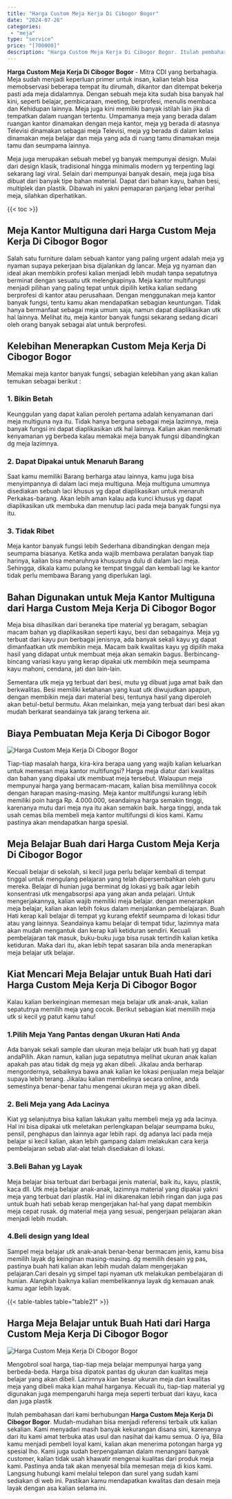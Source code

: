```yaml
---
title: "Harga Custom Meja Kerja Di Cibogor Bogor"
date: "2024-07-26"
categories:
 - "meja"
type: "service"
price: "[700000]"
description: "Harga Custom Meja Kerja Di Cibogor Bogor. Itulah pembahasan dari kami berhubungan **Harga Custom Meja Kerja Di Cibogor Bogor**. Mudah-mudahan bisa menjadi re..."
---
```


**Harga Custom Meja Kerja Di Cibogor Bogor** - Mitra CDI yang berbahagia. Meja sudah menjadi keperluan primer untuk insan, kalian telah bisa memobservasi beberapa tempat itu dirumah, dikantor dan ditempat bekerja pasti ada meja didalamnya. Dengan sebuah meja kita sudah bisa banyak hal kini, seperti belajar, pembicaraan, meeting, berprofesi, menulis membaca dan Kehidupan lainnya. Meja juga kini memiliki banyak istilah lain jika di tempatkan dalam ruangan tertentu. Umpamanya meja yang berada dalam ruangan kantor dinamakan dengan meja kantor, meja yg berada di atasnya Televisi dinamakan sebagai meja Televisi, meja yg berada di dalam kelas dinamakan meja belajar dan meja yang ada di ruang tamu dinamakan meja tamu dan seumpama lainnya.

Meja juga merupakan sebuah mebel yg banyak mempunyai design. Mulai dari design klasik, tradisional hingga minimalis modern yg terpenting lagi sekarang lagi viral. Selain dari mempunyai banyak desain, meja juga bisa dibuat dari banyak tipe bahan material. Dapat dari bahan kayu, bahan besi, multiplek dan plastik. Dibawah ini yakni pemaparan panjang lebar perihal meja, silahkan diperhatikan.

{{< toc >}}

## Meja Kantor Multiguna dari Harga Custom Meja Kerja Di Cibogor Bogor

Salah satu furniture dalam sebuah kantor yang paling urgent adalah meja yg nyaman supaya pekerjaan bisa dijalankan dg lancar. Meja yg nyaman dan ideal akan membikin profesi kalian menjadi lebih mudah tanpa sepatutnya berminat dengan sesuatu utk melengkapinya. Meja kantor multifungsi menjadi pilihan yang paling tepat untuk dipilih ketika kalian sedang berprofesi di kantor atau perusahaan. Dengan menggunakan meja kantor banyak fungsi, tentu kamu akan mendapatkan sebagian keuntungan. Tidak hanya bermanfaat sebagai meja umum saja, namun dapat diaplikasikan utk hal lainnya. Melihat itu, meja kantor banyak fungsi sekarang sedang dicari oleh orang banyak sebagai alat untuk berprofesi.

## Kelebihan Menerapkan Custom Meja Kerja Di Cibogor Bogor

Memakai meja kantor banyak fungsi, sebagian kelebihan yang akan kalian temukan sebagai berikut :

### 1\. Bikin Betah

Keunggulan yang dapat kalian peroleh pertama adalah kenyamanan dari meja multiguna nya itu. Tidak hanya berguna sebagai meja lazimnya, meja banyak fungsi ini dapat diaplikasikan utk hal lainnya. Kalian akan menikmati kenyamanan yg berbeda kalau memakai meja banyak fungsi dibandingkan dg meja lazimnya.

### 2\. Dapat Dipakai untuk Menaruh Barang

Saat kamu memiliki Barang berharga atau lainnya, kamu juga bisa menyimpannya di dalam laci meja multiguna. Meja multiguna umumnya disediakan sebuah laci khusus yg dapat diaplikasikan untuk menaruh Perkakas-barang. Akan lebih aman kalau ada kunci khusus yg dapat diaplikasikan utk membuka dan menutup laci pada meja banyak fungsi nya itu.

### 3\. Tidak Ribet

Meja kantor banyak fungsi lebih Sederhana dibandingkan dengan meja seumpama biasanya. Ketika anda wajib membawa peralatan banyak tiap harinya, kalian bisa menaruhnya khususnya dulu di dalam laci meja. Sehingga, dikala kamu pulang ke tempat tinggal dan kembali lagi ke kantor tidak perlu membawa Barang yang diperlukan lagi.

## Bahan Digunakan untuk Meja Kantor Multiguna dari Harga Custom Meja Kerja Di Cibogor Bogor

Meja bisa dihasilkan dari beraneka tipe material yg beragam, sebagian macam bahan yg diaplikasikan seperti kayu, besi dan sebagainya. Meja yg terbuat dari kayu pun berbagai jenisnya, ada banyak sekali kayu yg dapat dimanfaatkan utk membikin meja. Macam baik kwalitas kayu yg dipilih maka hasil yang didapat untuk membuat meja akan semakin bagus. Berbincang-bincang variasi kayu yang kerap dipakai utk membikin meja seumpama kayu mahoni, cendana, jati dan lain-lain.

Sementara utk meja yg terbuat dari besi, mutu yg dibuat juga amat baik dan berkwalitas. Besi memiliki ketahanan yang kuat utk diwujudkan apapun, dengan membikin meja dari material besi, tentunya hasil yang diperoleh akan betul-betul bermutu. Akan melainkan, meja yang terbuat dari besi akan mudah berkarat seandainya tak jarang terkena air.

## Biaya Pembuatan Meja Kerja Di Cibogor Bogor

![Harga Custom Meja Kerja Di Cibogor Bogor](/images/meja/meja-dewasa-008.jpg)

Tiap-tiap masalah harga, kira-kira berapa uang yang wajib kalian keluarkan untuk memesan meja kantor multifungsi? Harga meja diatur dari kwalitas dan bahan yang dipakai utk membuat meja tersebut. Walaupun meja mempunyai harga yang bermacam-macam, kalian bisa memilihnya cocok dengan harapan masing-masing. Meja kantor multifungsi kurang lebih memiliki poin harga Rp. 4.000.000, seandainya harga semakin tinggi, karenanya mutu dari meja nya itu akan semakin baik. harga tinggi, anda tak usah cemas bila membeli meja kantor multifungsi di kios kami. Kamu pastinya akan mendapatkan harga spesial.

## Meja Belajar Buah dari Harga Custom Meja Kerja Di Cibogor Bogor

Kecuali belajar di sekolah, si kecil juga perlu belajar kembali di tempat tinggal untuk mengulang pelajaran yang telah dipersembahkan oleh guru mereka. Belajar di hunian juga berminat dg lokasi yg baik agar lebih konsentrasi utk mengabsorpsi apa yang akan anda pelajari. Untuk mengerjakannya, kalian wajib memiliki meja belajar. dengan menerapkan meja belajar, kalian akan lebih fokus dalam menjalankan pembelajaran. Buah Hati kerap kali belajar di tempat yg kurang efektif seumpama di lokasi tidur atau yang lainnya. Seandainya kamu belajar di tempat tidur, lazimnya mata akan mudah mengantuk dan kerap kali ketiduran sendiri. Kecuali pembelajaran tak masuk, buku-buku juga bisa rusak tertindih kalian ketika ketiduran. Maka dari itu, akan lebih tepat sasaran bila anda menerapkan meja belajar utk belajar.

## Kiat Mencari Meja Belajar untuk Buah Hati dari Harga Custom Meja Kerja Di Cibogor Bogor

Kalau kalian berkeinginan memesan meja belajar utk anak-anak, kalian sepatutnya memilih meja yang cocok. Berikut sebagian kiat memilih meja utk si kecil yg patut kamu tahu!

### 1.Pilih Meja Yang Pantas dengan Ukuran Hati Anda

Ada banyak sekali sample dan ukuran meja belajar utk buah hati yg dapat andaPilih. Akan namun, kalian juga sepatutnya melihat ukuran anak kalian apakah pas atau tidak dg meja yg akan dibeli. Jikalau anda berharap mengordernya, sebaiknya bawa anak kalian ke lokasi penjualan meja belajar supaya lebih terang. Jikalau kalian membelinya secara online, anda semestinya benar-benar tahu mengenai ukuran meja yg akan dibeli.

### 2\. Beli Meja yang Ada Lacinya

Kiat yg selanjutnya bisa kalian lakukan yaitu membeli meja yg ada lacinya. Hal ini bisa dipakai utk meletakan perlengkapan belajar seumpama buku, pensil, penghapus dan lainnya agar lebih rapi. dg adanya laci pada meja belajar si kecil kalian, akan lebih gampang dalam melakukan cara kerja pembelajaran sebab alat-alat telah disediakan di lokasi.

### 3.Beli Bahan yg Layak

Meja belajar bisa terbuat dari berbagai jenis material, baik itu, kayu, plastik, kaca dll. Utk meja belajar anak-anak, lazimnya material yang dipakai yakni meja yang terbuat dari plastik. Hal ini dikarenakan lebih ringan dan juga pas untuk buah hati sebab kerap mengerjakan hal-hal yang dapat membikin meja cepat rusak. dg material meja yang sesuai, pengerjaan pelajaran akan menjadi lebih mudah.

### 4.Beli design yang Ideal

Sampel meja belajar utk anak-anak benar-benar bermacam jenis, kamu bisa memilih layak dg keinginan masing-masing. dg memilih desain yg pas, pastinya buah hati kalian akan lebih mudah dalam mengerjakan pelajaran.Cari desain yg simpel tapi nyaman utk melakukan pembelajaran di hunian. Alangkah baiknya kalian membelikannya layak dg kemauan anak kamu agar lebih layak.

{{< table-tables table="table21" >}}

## Harga Meja Belajar untuk Buah Hati dari Harga Custom Meja Kerja Di Cibogor Bogor

![Harga Custom Meja Kerja Di Cibogor Bogor](/images/meja/meja-anak-003.jpg)

Mengobrol soal harga, tiap-tiap meja belajar mempunyai harga yang berbeda-beda. Harga bisa dipatok pantas dg ukuran dan kualitas meja belajar yang akan dibeli. Lazimnya kian besar ukuran meja dan kwalitas meja yang dibeli maka kian mahal harganya. Kecuali itu, tiap-tiap material yg digunakan juga mempengaruhi harga meja seperti terbuat dari kayu, kaca dan juga plastik

Itulah pembahasan dari kami berhubungan **Harga Custom Meja Kerja Di Cibogor Bogor**. Mudah-mudahan bisa menjadi referensi terbaik utk kalian sekalian. Kami menyadari masih banyak kekurangan disana sini, karenanya dari itu kami amat terbuka atas usul dan nasihat dai kamu semua. O iya, Bila kamu menjadi pembeli loyal kami, kalian akan menerima potongan harga yg spesial lho. Kami juga sudah berpengalaman dalam menangani banyak customer, kalian tidak usah khawatir mengenai kualitas dari produk meja kami. Pastinya anda tak akan menyesal bila memesan meja di kios kami. Langsung hubungi kami melalui telepon dan surel yang sudah kami sediakan di web ini. Pastikan kamu mendapatkan kwalitas dan desain meja layak dengan asa kalian selama ini.
